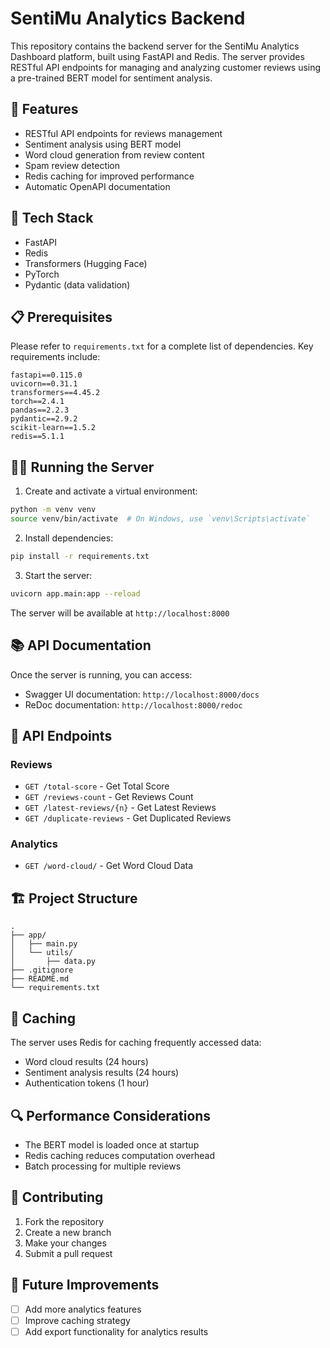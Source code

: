 # SentiMu Analytics Backend

This repository contains the backend server for the SentiMu Analytics Dashboard platform, built using FastAPI and Redis. The server provides RESTful API endpoints for managing and analyzing customer reviews using a pre-trained BERT model for sentiment analysis.

## 🚀 Features

- RESTful API endpoints for reviews management
- Sentiment analysis using BERT model
- Word cloud generation from review content
- Spam review detection
- Redis caching for improved performance
- Automatic OpenAPI documentation

## 🔧 Tech Stack

- FastAPI
- Redis
- Transformers (Hugging Face)
- PyTorch
- Pydantic (data validation)

## 📋 Prerequisites

Please refer to `requirements.txt` for a complete list of dependencies. Key requirements include:

```
fastapi==0.115.0
uvicorn==0.31.1
transformers==4.45.2
torch==2.4.1
pandas==2.2.3
pydantic==2.9.2
scikit-learn==1.5.2
redis==5.1.1
```

## 🏃‍♂️ Running the Server

1. Create and activate a virtual environment:
```bash
python -m venv venv
source venv/bin/activate  # On Windows, use `venv\Scripts\activate`
```

2. Install dependencies:
```bash
pip install -r requirements.txt
```

3. Start the server:
```bash
uvicorn app.main:app --reload
```

The server will be available at `http://localhost:8000`

## 📚 API Documentation

Once the server is running, you can access:
- Swagger UI documentation: `http://localhost:8000/docs`
- ReDoc documentation: `http://localhost:8000/redoc`

## 📝 API Endpoints

### Reviews
- `GET /total-score` - Get Total Score
- `GET /reviews-count` - Get Reviews Count
- `GET /latest-reviews/{n}` - Get Latest Reviews
- `GET /duplicate-reviews` - Get Duplicated Reviews

### Analytics
- `GET /word-cloud/` - Get Word Cloud Data

## 🏗️ Project Structure

```
.
├── app/
│   ├── main.py
│   └── utils/
│       ├── data.py
├── .gitignore
├── README.md
└── requirements.txt
```

## 🔄 Caching

The server uses Redis for caching frequently accessed data:
- Word cloud results (24 hours)
- Sentiment analysis results (24 hours)
- Authentication tokens (1 hour)

## 🔍 Performance Considerations

- The BERT model is loaded once at startup
- Redis caching reduces computation overhead
- Batch processing for multiple reviews

## 🤝 Contributing

1. Fork the repository
2. Create a new branch
3. Make your changes
4. Submit a pull request

## 🔮 Future Improvements

- [ ] Add more analytics features
- [ ] Improve caching strategy
- [ ] Add export functionality for analytics results